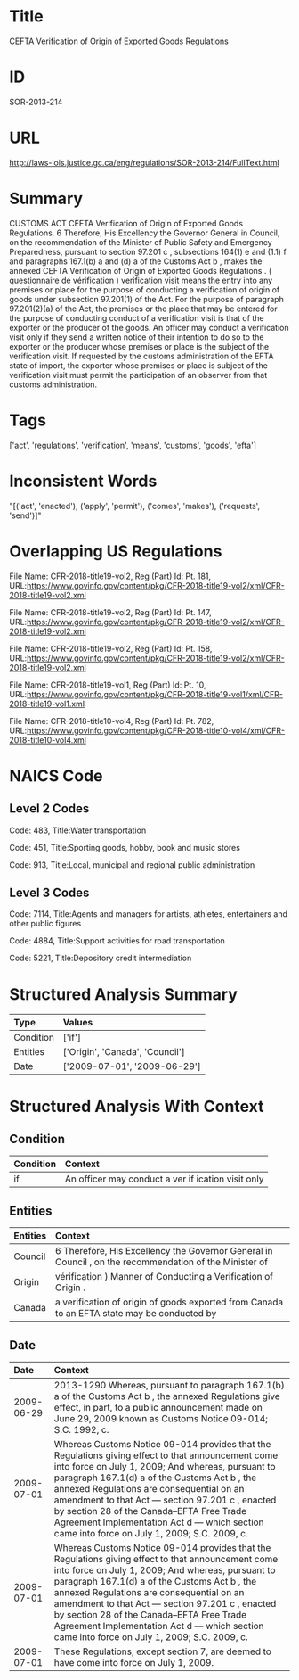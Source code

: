 # Title
CEFTA Verification of Origin of Exported Goods Regulations


# ID
SOR-2013-214

# URL
http://laws-lois.justice.gc.ca/eng/regulations/SOR-2013-214/FullText.html


# Summary
CUSTOMS ACT CEFTA Verification of Origin of Exported Goods Regulations.
6 Therefore, His Excellency the Governor General in Council, on the recommendation of the Minister of Public Safety and Emergency Preparedness, pursuant to section 97.201 c , subsections 164(1) e  and (1.1) f  and paragraphs 167.1(b) a  and (d) a  of the  Customs Act b , makes the annexed  CEFTA Verification of Origin of Exported Goods Regulations .
( questionnaire de vérification ) verification visit  means the entry into any premises or place for the purpose of conducting a verification of origin of goods under subsection 97.201(1) of the Act.
For the purpose of paragraph 97.201(2)(a) of the Act, the premises or the place that may be entered for the purpose of conducting conduct of a verification visit is that of the exporter or the producer of the goods.
An officer may conduct a verification visit only if they send a written notice of their intention to do so to the exporter or the producer whose premises or place is the subject of the verification visit.
If requested by the customs administration of the EFTA state of import, the exporter whose premises or place is subject of the verification visit must permit the participation of an observer from that customs administration.


# Tags
['act', 'regulations', 'verification', 'means', 'customs', 'goods', 'efta']


# Inconsistent Words
"[('act', 'enacted'), ('apply', 'permit'), ('comes', 'makes'), ('requests', 'send')]"


# Overlapping US Regulations
File Name: CFR-2018-title19-vol2, Reg (Part) Id: Pt. 181, URL:https://www.govinfo.gov/content/pkg/CFR-2018-title19-vol2/xml/CFR-2018-title19-vol2.xml

File Name: CFR-2018-title19-vol2, Reg (Part) Id: Pt. 147, URL:https://www.govinfo.gov/content/pkg/CFR-2018-title19-vol2/xml/CFR-2018-title19-vol2.xml

File Name: CFR-2018-title19-vol2, Reg (Part) Id: Pt. 158, URL:https://www.govinfo.gov/content/pkg/CFR-2018-title19-vol2/xml/CFR-2018-title19-vol2.xml

File Name: CFR-2018-title19-vol1, Reg (Part) Id: Pt. 10, URL:https://www.govinfo.gov/content/pkg/CFR-2018-title19-vol1/xml/CFR-2018-title19-vol1.xml

File Name: CFR-2018-title10-vol4, Reg (Part) Id: Pt. 782, URL:https://www.govinfo.gov/content/pkg/CFR-2018-title10-vol4/xml/CFR-2018-title10-vol4.xml




# NAICS Code
## Level 2 Codes
Code: 483, Title:Water transportation

Code: 451, Title:Sporting goods, hobby, book and music stores

Code: 913, Title:Local, municipal and regional public administration




## Level 3 Codes
Code: 7114, Title:Agents and managers for artists, athletes, entertainers and other public figures

Code: 4884, Title:Support activities for road transportation

Code: 5221, Title:Depository credit intermediation







# Structured Analysis Summary
| Type      | Values                          |
|:----------|:--------------------------------|
| Condition | ['if']                          |
| Entities  | ['Origin', 'Canada', 'Council'] |
| Date      | ['2009-07-01', '2009-06-29']    |


# Structured Analysis With Context
 


## Condition
| Condition   | Context                                            |
|:------------|:---------------------------------------------------|
| if          | An officer may conduct a ver if ication visit only |


## Entities
| Entities   | Context                                                                                                 |
|:-----------|:--------------------------------------------------------------------------------------------------------|
| Council    | 6 Therefore, His Excellency the Governor General in  Council , on the recommendation of the Minister of |
| Origin     | vérification ) Manner of Conducting a Verification of Origin .                                          |
| Canada     | a verification of origin of goods exported from Canada to an EFTA state may be conducted by             |


## Date
| Date       | Context                                                                                                                                                                                                                                                                                                                                                                                                                                              |
|:-----------|:-----------------------------------------------------------------------------------------------------------------------------------------------------------------------------------------------------------------------------------------------------------------------------------------------------------------------------------------------------------------------------------------------------------------------------------------------------|
| 2009-06-29 | 2013-1290 Whereas, pursuant to paragraph 167.1(b) a  of the  Customs Act b , the annexed Regulations give effect, in part, to a public announcement made on June 29, 2009 known as Customs Notice 09-014; S.C. 1992, c.                                                                                                                                                                                                                              |
| 2009-07-01 | Whereas Customs Notice 09-014 provides that the Regulations giving effect to that announcement come into force on July 1, 2009; And whereas, pursuant to paragraph 167.1(d) a  of the  Customs Act b , the annexed Regulations are consequential on an amendment to that Act — section 97.201 c , enacted by section 28 of the  Canada–EFTA Free Trade Agreement Implementation Act d — which section came into force on July 1, 2009; S.C. 2009, c. |
| 2009-07-01 | Whereas Customs Notice 09-014 provides that the Regulations giving effect to that announcement come into force on July 1, 2009; And whereas, pursuant to paragraph 167.1(d) a  of the  Customs Act b , the annexed Regulations are consequential on an amendment to that Act — section 97.201 c , enacted by section 28 of the  Canada–EFTA Free Trade Agreement Implementation Act d — which section came into force on July 1, 2009; S.C. 2009, c. |
| 2009-07-01 | These Regulations, except section 7, are deemed to have come into force on July 1, 2009.                                                                                                                                                                                                                                                                                                                                                             |


